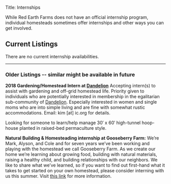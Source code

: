 Title: Internships

While Red Earth Farms does not have an official internship program, individual homesteads sometimes offer internships and other ways you can get involved.

## Current Listings
There are no current internship availabilities.

---

### Older Listings -- similar might be available in future
**2018 Gardening/Homestead Intern at [Dandelion]({filename}leaseholds/dandelion.md)**
Accepting intern(s) to assist with gardening and off-grid homestead life. Priority given to individuals who are potentially interested in membership in the egalitarian sub-community of [Dandelion]({filename}leaseholds/dandelion.md). Especially interested in women and single moms who are into simple living and are fine with somewhat rustic accommodations. Email: kim [at] ic.org for details.

Looking for someone to learn/help manage 30′ x 60′ high-tunnel hoop-house planted in raised-bed permaculture style.

**Natural Building & Homesteading internship at Gooseberry Farm:**
We’re Mark, Alyson, and Cole and for seven years we’ve been working and playing with the homestead we call Gooseberry Farm. As we create our home we’re learning about growing food, building with natural materials, raising a healthy child, and building relationships with our neighbors. We like to share what we’ve learned, so if you want to find out first-hand what it takes to get started on your own homestead, please consider interning with us this summer. Visit [this link](http://mazzo-strawbale.blogspot.com/p/welcome-mark-alyson-and-cole-and-for.html) for more information.
